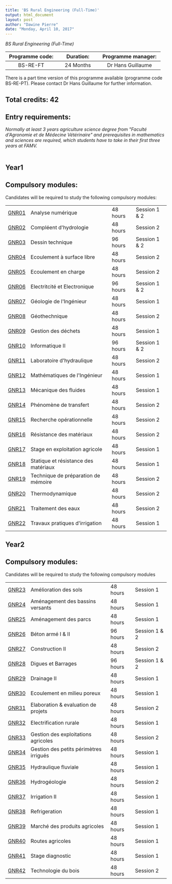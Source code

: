 ```yaml
---
title: 'BS Rural Engineering (Full-Time)'
output: html_document
layout: post
author: "Dawine Pierre"
date: "Monday, April 10, 2017"
---
```


*BS Rural Engineering (Full-Time)*

<table style="width: 484.5px;">
<thead>
<tr>
<th style="width: 157px;"><strong>Programme code:</strong></th>
<th style="width: 123px;"><strong>Duration:</strong></th>
<th style="width: 195.5px;"><strong>Programme manager:</strong></th>
</tr>
</thead>
<tbody>
<tr>
<td style="width: 157px; text-align: center;">BS-RE-FT</td>
<td style="width: 123px; text-align: center;">24 Months</td>
<td style="width: 195.5px; text-align: center;">Dr Hans Guillaume</td>
</tr>
</tbody>
</table>

There is a part time version of this programme available (programme code BS-RE-PT). Please contact Dr Hans Guillaume for further information.

## Total credits: 42
## Entry requirements:
*Normally at least 3 years agriculture science degree from "Faculté d'Agronomie et de Médecine Vétérinaire" and prerequisites in mathematics and sciences are required, which students have to take in their first three years at FAMV.*  
<br>



## Year1
## Compulsory modules:

Candidates will be required to study the following compulsory modules:
<table>
<tbody>
<tr>
<td><a href="http://www.ueh.edu.ht/facultes/famv.php">GNR01</a></td>
<td>Analyse num&eacute;rique</td>
<td>48 hours</td>
<td>Session 1 &amp; 2</td>
</tr>
<tr>
<td><a href="http://www.ueh.edu.ht/facultes/famv.php">GNR02</a></td>
<td>Compl&eacute;ent d'hydrologie</td>
<td>48 hours</td>
<td>Session 2</td>
</tr>
<tr>
<td><a href="http://www.ueh.edu.ht/facultes/famv.php">GNR03</a></td>
<td>Dessin technique</td>
<td>96 hours</td>
<td>Session 1 &amp; 2</td>
</tr>
<tr>
<td><a href="http://www.ueh.edu.ht/facultes/famv.php">GNR04</a></td>
<td>Ecoulement &agrave; surface libre</td>
<td>48 hours</td>
<td>Session 2</td>
</tr>
<tr>
<td><a href="http://www.ueh.edu.ht/facultes/famv.php">GNR05</a></td>
<td>Ecoulement en charge</td>
<td>48 hours</td>
<td>Session 2</td>
</tr>
<tr>
<td><a href="http://www.ueh.edu.ht/facultes/famv.php">GNR06</a></td>
<td>Electritcit&eacute; et Electronique</td>
<td>96 hours</td>
<td>Session 1 &amp; 2</td>
</tr>
<tr>
<td><a href="http://www.ueh.edu.ht/facultes/famv.php">GNR07</a></td>
<td>G&eacute;ologie de l'Ing&eacute;nieur</td>
<td>48 hours</td>
<td>Session 1</td>
</tr>
<tr>
<td><a href="http://www.ueh.edu.ht/facultes/famv.php">GNR08</a></td>
<td>G&eacute;othechnique</td>
<td>48 hours</td>
<td>Session 2</td>
</tr>
<tr>
<td><a href="http://www.ueh.edu.ht/facultes/famv.php">GNR09</a></td>
<td>Gestion des d&eacute;chets</td>
<td>48 hours</td>
<td>Session 1</td>
</tr>
<tr>
<td><a href="http://www.ueh.edu.ht/facultes/famv.php">GNR10</a></td>
<td>Informatique II</td>
<td>96 hours</td>
<td>Session 1 &amp; 2</td>
</tr>
<tr>
<td><a href="http://www.ueh.edu.ht/facultes/famv.php">GNR11</a></td>
<td>Laboratoire d'hydraulique</td>
<td>48 hours</td>
<td>Session 2</td>
</tr>
<tr>
<td><a href="http://www.ueh.edu.ht/facultes/famv.php">GNR12</a></td>
<td>Math&eacute;matiques de l'Ing&eacute;nieur</td>
<td>48 hours</td>
<td>Session 1</td>
</tr>
<tr>
<td><a href="http://www.ueh.edu.ht/facultes/famv.php">GNR13</a></td>
<td>M&eacute;canique des fluides</td>
<td>48 hours</td>
<td>Session 1</td>
</tr>
<tr>
<td><a href="http://www.ueh.edu.ht/facultes/famv.php">GNR14</a></td>
<td>Ph&eacute;nom&egrave;ne de transfert</td>
<td>48 hours</td>
<td>Session 2</td>
</tr>
<tr>
<td><a href="http://www.ueh.edu.ht/facultes/famv.php">GNR15</a></td>
<td>Recherche op&eacute;rationnelle</td>
<td>48 hours</td>
<td>Session 2</td>
</tr>
<tr>
<td><a href="http://www.ueh.edu.ht/facultes/famv.php">GNR16</a></td>
<td>R&eacute;sistance des mat&eacute;riaux</td>
<td>48 hours</td>
<td>Session 2</td>
</tr>
<tr>
<td><a href="http://www.ueh.edu.ht/facultes/famv.php">GNR17</a></td>
<td>Stage en exploitation agricole</td>
<td>48 hours</td>
<td>Session 1</td>
</tr>
<tr>
<td><a href="http://www.ueh.edu.ht/facultes/famv.php">GNR18</a></td>
<td>Statique et r&eacute;sistance des mat&eacute;riaux</td>
<td>48 hours</td>
<td>Session 1</td>
</tr>
<tr>
<td><a href="http://www.ueh.edu.ht/facultes/famv.php">GNR19</a></td>
<td>Technique de pr&eacute;paration de m&eacute;moire</td>
<td>48 hours</td>
<td>Session 2</td>
</tr>
<tr>
<td><a href="http://www.ueh.edu.ht/facultes/famv.php">GNR20</a></td>
<td>Thermodynamique</td>
<td>48 hours</td>
<td>Session 2</td>
</tr>
<tr>
<td><a href="http://www.ueh.edu.ht/facultes/famv.php">GNR21</a></td>
<td>Traitement des eaux</td>
<td>48 hours</td>
<td>Session 2</td>
</tr>
<tr>
<td><a href="http://www.ueh.edu.ht/facultes/famv.php">GNR22</a></td>
<td>Travaux pratiques d'irrigation</td>
<td>48 hours</td>
<td>Session 1</td>
</tr>
</tbody>
</table>


## Year2
## Compulsory modules:

Candidates will be required to study the following compulsory modules

<table>
<tbody>
<tr>
<td><a href="http://www.ueh.edu.ht/facultes/famv.php">GNR23</a></td>
<td>Am&eacute;lioration des sols</td>
<td>48 hours</td>
<td>Session 1</td>
</tr>
<tr>
<td><a href="http://www.ueh.edu.ht/facultes/famv.php">GNR24</a></td>
<td>Am&eacute;nagement des bassins versants</td>
<td>48 hours</td>
<td>Session 1</td>
</tr>
<tr>
<td><a href="http://www.ueh.edu.ht/facultes/famv.php">GNR25</a></td>
<td>Am&eacute;nagement des parcs</td>
<td>48 hours</td>
<td>Session 1</td>
</tr>
<tr>
<td><a href="http://www.ueh.edu.ht/facultes/famv.php">GNR26</a></td>
<td>B&eacute;ton arm&eacute; I &amp; II</td>
<td>96 hours</td>
<td>Session 1 &amp; 2</td>
</tr>
<tr>
<td><a href="http://www.ueh.edu.ht/facultes/famv.php">GNR27</a></td>
<td>Construction II</td>
<td>48 hours</td>
<td>Session 2</td>
</tr>
<tr>
<td><a href="http://www.ueh.edu.ht/facultes/famv.php">GNR28</a></td>
<td>Digues et Barrages</td>
<td>96 hours</td>
<td>Session 1 &amp; 2</td>
</tr>
<tr>
<td><a href="http://www.ueh.edu.ht/facultes/famv.php">GNR29</a></td>
<td>Drainage II</td>
<td>48 hours</td>
<td>Session 1</td>
</tr>
<tr>
<td><a href="http://www.ueh.edu.ht/facultes/famv.php">GNR30</a></td>
<td>Ecoulement en milieu poreux</td>
<td>48 hours</td>
<td>Session 1</td>
</tr>
<tr>
<td><a href="http://www.ueh.edu.ht/facultes/famv.php">GNR31</a></td>
<td>Elaboration &amp; evaluation de projets</td>
<td>48 hours</td>
<td>Session 2</td>
</tr>
<tr>
<td><a href="http://www.ueh.edu.ht/facultes/famv.php">GNR32</a></td>
<td>Electrification rurale</td>
<td>48 hours</td>
<td>Session 1</td>
</tr>
<tr>
<td><a href="http://www.ueh.edu.ht/facultes/famv.php">GNR33</a></td>
<td>Gestion des exploitations agricoles</td>
<td>48 hours</td>
<td>Session 2</td>
</tr>
<tr>
<td><a href="http://www.ueh.edu.ht/facultes/famv.php">GNR34</a></td>
<td>Gestion des petits p&eacute;rim&egrave;tres irrigu&eacute;s</td>
<td>48 hours</td>
<td>Session 1</td>
</tr>
<tr>
<td><a href="http://www.ueh.edu.ht/facultes/famv.php">GNR35</a></td>
<td>Hydraulique fluviale</td>
<td>48 hours</td>
<td>Session 1</td>
</tr>
<tr>
<td><a href="http://www.ueh.edu.ht/facultes/famv.php">GNR36</a></td>
<td>Hydrog&eacute;ologie</td>
<td>48 hours</td>
<td>Session 2</td>
</tr>
<tr>
<td><a href="http://www.ueh.edu.ht/facultes/famv.php">GNR37</a></td>
<td>Irrigation II</td>
<td>48 hours</td>
<td>Session 1</td>
</tr>
<tr>
<td><a href="http://www.ueh.edu.ht/facultes/famv.php">GNR38</a></td>
<td>Refrigeration</td>
<td>48 hours</td>
<td>Session 1</td>
</tr>
<tr>
<td><a href="http://www.ueh.edu.ht/facultes/famv.php">GNR39</a></td>
<td>March&eacute; des produits agricoles</td>
<td>48 hours</td>
<td>Session 1</td>
</tr>
<tr>
<td><a href="http://www.ueh.edu.ht/facultes/famv.php">GNR40</a></td>
<td>Routes agricoles</td>
<td>48 hours</td>
<td>Session 1</td>
</tr>
<tr>
<td><a href="http://www.ueh.edu.ht/facultes/famv.php">GNR41</a></td>
<td>Stage diagnostic</td>
<td>48 hours</td>
<td>Session 1</td>
</tr>
<tr>
<td><a href="http://www.ueh.edu.ht/facultes/famv.php">GNR42</a></td>
<td>Technologie du bois</td>
<td>48 hours</td>
<td>Session 2</td>
</tr>
</tbody>
</table>


